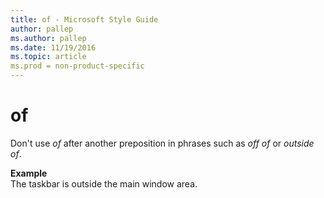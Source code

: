 ```yaml
---
title: of - Microsoft Style Guide
author: pallep
ms.author: pallep
ms.date: 11/19/2016
ms.topic: article
ms.prod = non-product-specific
---
```


# of

Don't use *of* after another preposition in phrases such as *off of* or *outside of*. 

**Example**  
The taskbar is outside the main window area.
